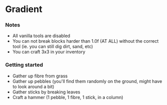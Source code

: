 # Gradient

### Notes
* All vanilla tools are disabled
* You can not break blocks harder than 1.0f (AT ALL) without the correct tool (ie. you can still dig dirt, sand, etc)
* You can craft 3x3 in your inventory

### Getting started
* Gather up fibre from grass
* Gather up pebbles (you'll find them randomly on the ground, might have to look around a bit)
* Gather sticks by breaking leaves
* Craft a hammer (1 pebble, 1 fibre, 1 stick, in a column)
